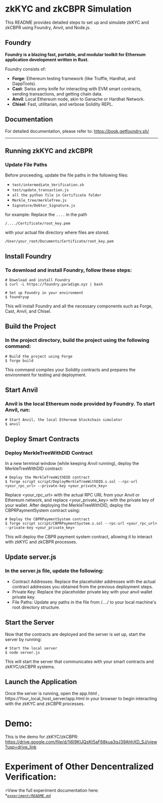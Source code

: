 # zkKYC and zkCBPR Simulation

This README provides detailed steps to set up and simulate zkKYC and zkCBPR using Foundry, Anvil, and Node.js.

## Foundry

**Foundry is a blazing fast, portable, and modular toolkit for Ethereum application development written in Rust.**

Foundry consists of:

-   **Forge**: Ethereum testing framework (like Truffle, Hardhat, and DappTools).
-   **Cast**: Swiss army knife for interacting with EVM smart contracts, sending transactions, and getting chain data.
-   **Anvil**: Local Ethereum node, akin to Ganache or Hardhat Network.
-   **Chisel**: Fast, utilitarian, and verbose Solidity REPL.

## Documentation

For detailed documentation, please refer to: https://book.getfoundry.sh/

---

## Running zkKYC and zkCBPR

### Update File Paths

Before proceeding, update the file paths in the following files:

- `test/intermediate_Verification.sh`
- `test/update_transaction.js`
- `all the python file in Certificate folder`
- `Merkle_tree/merkleTree.js`
- `Signature/Debtor_Signature.js`

for example:
Replace the `....` in the path 
```shell
/..../Certificate/root_key.pem
```
with your actual file directory where files are stored.
```shell
/User/your_root/Documents/Certificate/root_key.pem
```
## Install Foundry
### To download and install Foundry, follow these steps:
```shell
# Download and install Foundry
$ curl -L https://foundry.paradigm.xyz | bash

# Set up Foundry in your environment
$ foundryup
```
This will install Foundry and all the necessary components such as Forge, Cast, Anvil, and Chisel.

## Build the Project
### In the project directory, build the project using the following command:
```shell
# Build the project using Forge
$ forge build
```
This command compiles your Solidity contracts and prepares the environment for testing and deployment.

## Start Anvil
### Anvil is the local Ethereum node provided by Foundry. To start Anvil, run:
```shell
# Start Anvil, the local Ethereum blockchain simulator
$ anvil
```
## Deploy Smart Contracts
### Deploy MerkleTreeWithDID Contract
In a new terminal window (while keeping Anvil running), deploy the MerkleTreeWithDID contract:
```shell
# Deploy the MerkleTreeWithDID contract
$ forge script script/DeployMerkleTreeWithDID.s.sol --rpc-url <your_rpc_url> --private-key <your_private_key>
```
Replace <your_rpc_url> with the actual RPC URL from your Anvil or Ethereum network, and replace <your_private_key> with the private key of your wallet.
After deploying the MerkleTreeWithDID, deploy the CBPRPaymentSystem contract using:
```shell
# Deploy the CBPRPaymentSystem contract
$ forge script script/CBPRPaymentSystem.s.sol --rpc-url <your_rpc_url> --private-key <your_private_key>
```
This will deploy the CBPR payment system contract, allowing it to interact with zkKYC and zkCBPR processes.

## Update server.js
### In the server.js file, update the following:
- Contract Addresses: Replace the placeholder addresses with the actual contract addresses you obtained from the previous deployment steps.
- Private Key: Replace the placeholder private key with your anvil wallet private key.
- File Paths: Update any paths in the file from /..../ to your local machine's root directory structure.

## Start the Server
Now that the contracts are deployed and the server is set up, start the server by running:
```shell
# Start the local server
$ node server.js
```
This will start the server that communicates with your smart contracts and zkKYC/zkCBPR systems.

## Launch the Application
Once the server is running, open the app.html , https://Your_local_host_server/app.html in your browser to begin interacting with the zkKYC and zkCBPR processes.

# Demo:
This is the demo for zkKYC/zkCBPR:
https://drive.google.com/file/d/1j6l9KlJQsKt5aF68kua3qJ39AhhXD_SJ/view?usp=drive_link

# Experiment of Other Dencentralized Verification:
=View the full experiment documentation here:  
**[`experiment/README.md`](https://github.com/2281469043/zkKYC_and_zkCBPR/tree/main/Experiment)*


